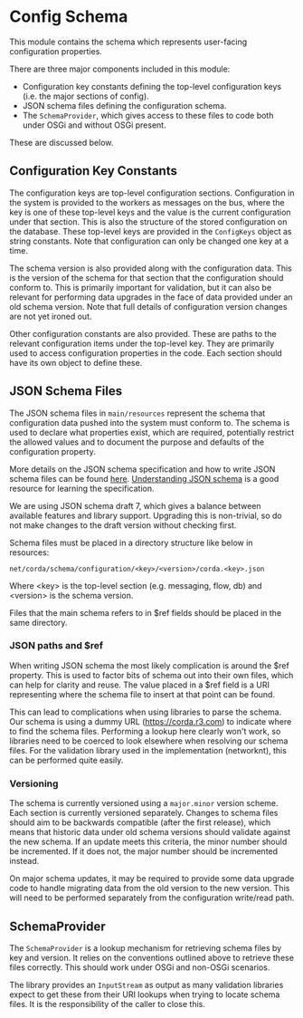 # Config Schema

This module contains the schema which represents user-facing configuration properties.

There are three major components included in this module:

- Configuration key constants defining the top-level configuration keys (i.e. the major sections of config).
- JSON schema files defining the configuration schema.
- The `SchemaProvider`, which gives access to these files to code both under OSGi and without OSGi present.

These are discussed below.

## Configuration Key Constants

The configuration keys are top-level configuration sections. Configuration in the system is provided to the workers as
messages on the bus, where the key is one of these top-level keys and the value is the current configuration under that
section. This is also the structure of the stored configuration on the database. These top-level keys are provided in
the `ConfigKeys` object as string constants. Note that configuration can only be changed one key at a time.

The schema version is also provided along with the configuration data. This is the version of the schema for that section
that the configuration should conform to. This is primarily important for validation, but it can also be relevant for
performing data upgrades in the face of data provided under an old schema version. Note that full details of 
configuration version changes are not yet ironed out.

Other configuration constants are also provided. These are paths to the relevant configuration items under the top-level
key. They are primarily used to access configuration properties in the code. Each section should have its own object to
define these.

## JSON Schema Files

The JSON schema files in `main/resources` represent the schema that configuration data pushed into the system must
conform to. The schema is used to declare what properties exist, which are required, potentially restrict the allowed
values and to document the purpose and defaults of the configuration property.

More details on the JSON schema specification and how to write JSON schema files can be found [here](https://json-schema.org/).
[Understanding JSON schema](https://json-schema.org/understanding-json-schema/) is a good resource for learning the
specification.

We are using JSON schema draft 7, which gives a balance between available features and library support. Upgrading this
is non-trivial, so do not make changes to the draft version without checking first.

Schema files must be placed in a directory structure like below in resources:

`net/corda/schema/configuration/<key>/<version>/corda.<key>.json`

Where \<key> is the top-level section (e.g. messaging, flow, db) and \<version> is the schema version.

Files that the main schema refers to in $ref fields should be placed in the same directory.

### JSON paths and $ref

When writing JSON schema the most likely complication is around the $ref property. This is used to factor bits of schema
out into their own files, which can help for clarity and reuse. The value placed in a $ref field is a URI representing
where the schema file to insert at that point can be found.

This can lead to complications when using libraries to parse the schema. Our schema is using a dummy URL (https://corda.r3.com)
to indicate where to find the schema files. Performing a lookup here clearly won't work, so libraries need to be coerced
to look elsewhere when resolving our schema files. For the validation library used in the implementation (networknt),
this can be performed quite easily.

### Versioning

The schema is currently versioned using a `major.minor` version scheme. Each section is currently versioned separately.
Changes to schema files should aim to be backwards compatible (after the first release), which means that historic data
under old schema versions should validate against the new schema. If an update meets this criteria, the minor number
should be incremented. If it does not, the major number should be incremented instead.

On major schema updates, it may be required to provide some data upgrade code to handle migrating data from the old
version to the new version. This will need to be performed separately from the configuration write/read path.

## SchemaProvider

The `SchemaProvider` is a lookup mechanism for retrieving schema files by key and version. It relies on the conventions
outlined above to retrieve these files correctly. This should work under OSGi and non-OSGi scenarios.

The library provides an `InputStream` as output as many validation libraries expect to get these from their URI lookups
when trying to locate schema files. It is the responsibility of the caller to close this.

